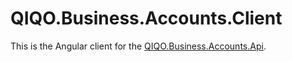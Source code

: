 # QIQO.Business.Accounts.Client

This is the Angular client for the [QIQO.Business.Accounts.Api](https://github.com/rdrrichards/QIQO.Business.Accounts.Api).
